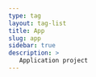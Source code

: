 ```yaml
---
type: tag
layout: tag-list
title: App
slug: app
sidebar: true
description: >
   Application project
---
```

